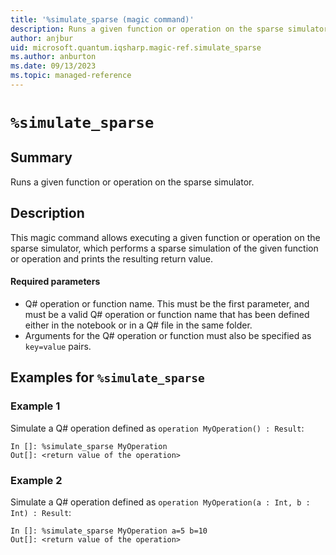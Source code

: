 ```yaml
---
title: '%simulate_sparse (magic command)'
description: Runs a given function or operation on the sparse simulator.
author: anjbur
uid: microsoft.quantum.iqsharp.magic-ref.simulate_sparse
ms.author: anburton
ms.date: 09/13/2023
ms.topic: managed-reference
---
```


<!--
    NB: This file has been automatically generated from Microsoft.Quantum.IQSharp.Jupyter.dll,
        please do not manually edit it.

    [DEBUG] JSON source:
        {"Name": "%simulate_sparse", "Documentation": {"Summary": "Runs a given function or operation on the sparse simulator.", "Full": null, "Description": "\r\nThis magic command allows executing a given function or operation on the sparse simulator, \r\nwhich performs a sparse simulation of the given function or operation\r\nand prints the resulting return value.\r\n\r\n#### Required parameters\r\n\r\n- Q# operation or function name. This must be the first parameter, and must be a valid Q# operation\r\nor function name that has been defined either in the notebook or in a Q# file in the same folder.\r\n- Arguments for the Q# operation or function must also be specified as `key=value` pairs.\r\n                ", "Remarks": null, "Examples": ["\r\nSimulate a Q# operation defined as `operation MyOperation() : Result`:\r\n```\r\nIn []: %simulate_sparse MyOperation\r\nOut[]: <return value of the operation>\r\n```\r\n                    ", "\r\nSimulate a Q# operation defined as `operation MyOperation(a : Int, b : Int) : Result`:\r\n```\r\nIn []: %simulate_sparse MyOperation a=5 b=10\r\nOut[]: <return value of the operation>\r\n```\r\n                    "], "SeeAlso": null}, "AssemblyName": "Microsoft.Quantum.IQSharp.Jupyter"}
-->

# `%simulate_sparse`

## Summary

Runs a given function or operation on the sparse simulator.

## Description

This magic command allows executing a given function or operation on the sparse simulator,
which performs a sparse simulation of the given function or operation
and prints the resulting return value.

#### Required parameters

- Q# operation or function name. This must be the first parameter, and must be a valid Q# operation
or function name that has been defined either in the notebook or in a Q# file in the same folder.
- Arguments for the Q# operation or function must also be specified as `key=value` pairs.

## Examples for `%simulate_sparse`

### Example 1

Simulate a Q# operation defined as `operation MyOperation() : Result`:
```
In []: %simulate_sparse MyOperation
Out[]: <return value of the operation>
```

### Example 2

Simulate a Q# operation defined as `operation MyOperation(a : Int, b : Int) : Result`:
```
In []: %simulate_sparse MyOperation a=5 b=10
Out[]: <return value of the operation>
```
